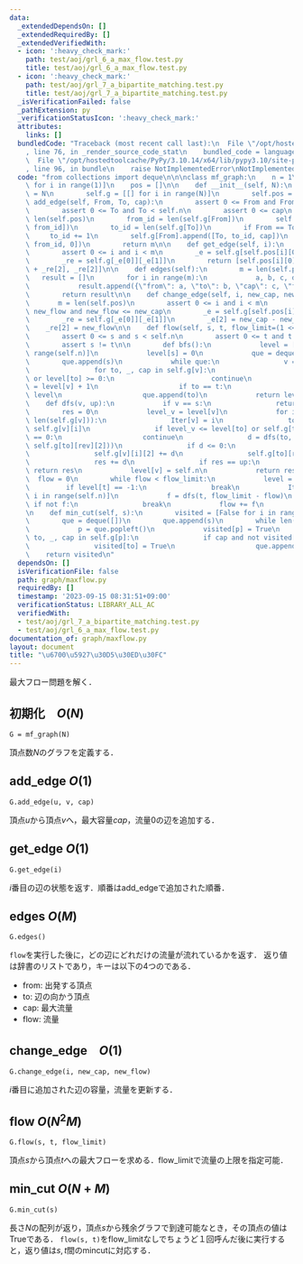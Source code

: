 ```yaml
---
data:
  _extendedDependsOn: []
  _extendedRequiredBy: []
  _extendedVerifiedWith:
  - icon: ':heavy_check_mark:'
    path: test/aoj/grl_6_a_max_flow.test.py
    title: test/aoj/grl_6_a_max_flow.test.py
  - icon: ':heavy_check_mark:'
    path: test/aoj/grl_7_a_bipartite_matching.test.py
    title: test/aoj/grl_7_a_bipartite_matching.test.py
  _isVerificationFailed: false
  _pathExtension: py
  _verificationStatusIcon: ':heavy_check_mark:'
  attributes:
    links: []
  bundledCode: "Traceback (most recent call last):\n  File \"/opt/hostedtoolcache/PyPy/3.10.14/x64/lib/pypy3.10/site-packages/onlinejudge_verify/documentation/build.py\"\
    , line 76, in _render_source_code_stat\n    bundled_code = language.bundle(\n\
    \  File \"/opt/hostedtoolcache/PyPy/3.10.14/x64/lib/pypy3.10/site-packages/onlinejudge_verify/languages/python.py\"\
    , line 96, in bundle\n    raise NotImplementedError\nNotImplementedError\n"
  code: "from collections import deque\n\n\nclass mf_graph:\n    n = 1\n    g = [[]\
    \ for i in range(1)]\n    pos = []\n\n    def __init__(self, N):\n        self.n\
    \ = N\n        self.g = [[] for i in range(N)]\n        self.pos = []\n\n    def\
    \ add_edge(self, From, To, cap):\n        assert 0 <= From and From < self.n\n\
    \        assert 0 <= To and To < self.n\n        assert 0 <= cap\n        m =\
    \ len(self.pos)\n        from_id = len(self.g[From])\n        self.pos.append([From,\
    \ from_id])\n        to_id = len(self.g[To])\n        if From == To:\n       \
    \     to_id += 1\n        self.g[From].append([To, to_id, cap])\n        self.g[To].append([From,\
    \ from_id, 0])\n        return m\n\n    def get_edge(self, i):\n        m = len(self.pos)\n\
    \        assert 0 <= i and i < m\n        _e = self.g[self.pos[i][0]][self.pos[i][1]]\n\
    \        _re = self.g[_e[0]][_e[1]]\n        return [self.pos[i][0], _e[0], _e[2]\
    \ + _re[2], _re[2]]\n\n    def edges(self):\n        m = len(self.pos)\n     \
    \   result = []\n        for i in range(m):\n            a, b, c, d = self.get_edge(i)\n\
    \            result.append({\"from\": a, \"to\": b, \"cap\": c, \"flow\": d})\n\
    \        return result\n\n    def change_edge(self, i, new_cap, new_flow):\n \
    \       m = len(self.pos)\n        assert 0 <= i and i < m\n        assert 0 <=\
    \ new_flow and new_flow <= new_cap\n        _e = self.g[self.pos[i][0]][self.pos[i][1]]\n\
    \        _re = self.g[_e[0]][_e[1]]\n        _e[2] = new_cap - new_flow\n    \
    \    _re[2] = new_flow\n\n    def flow(self, s, t, flow_limit=(1 << 63) - 1):\n\
    \        assert 0 <= s and s < self.n\n        assert 0 <= t and t < self.n\n\
    \        assert s != t\n\n        def bfs():\n            level = [-1 for i in\
    \ range(self.n)]\n            level[s] = 0\n            que = deque([])\n    \
    \        que.append(s)\n            while que:\n                v = que.popleft()\n\
    \                for to, _, cap in self.g[v]:\n                    if cap == 0\
    \ or level[to] >= 0:\n                        continue\n                    level[to]\
    \ = level[v] + 1\n                    if to == t:\n                        return\
    \ level\n                    que.append(to)\n            return level\n\n    \
    \    def dfs(v, up):\n            if v == s:\n                return up\n    \
    \        res = 0\n            level_v = level[v]\n            for i in range(Iter[v],\
    \ len(self.g[v])):\n                Iter[v] = i\n                to, rev, _ =\
    \ self.g[v][i]\n                if level_v <= level[to] or self.g[to][rev][2]\
    \ == 0:\n                    continue\n                d = dfs(to, min(up - res,\
    \ self.g[to][rev][2]))\n                if d <= 0:\n                    continue\n\
    \                self.g[v][i][2] += d\n                self.g[to][rev][2] -= d\n\
    \                res += d\n                if res == up:\n                   \
    \ return res\n            level[v] = self.n\n            return res\n\n      \
    \  flow = 0\n        while flow < flow_limit:\n            level = bfs()\n   \
    \         if level[t] == -1:\n                break\n            Iter = [0 for\
    \ i in range(self.n)]\n            f = dfs(t, flow_limit - flow)\n           \
    \ if not f:\n                break\n            flow += f\n        return flow\n\
    \n    def min_cut(self, s):\n        visited = [False for i in range(self.n)]\n\
    \        que = deque([])\n        que.append(s)\n        while len(que) > 0:\n\
    \            p = que.popleft()\n            visited[p] = True\n            for\
    \ to, _, cap in self.g[p]:\n                if cap and not visited[to]:\n    \
    \                visited[to] = True\n                    que.append(to)\n    \
    \    return visited\n"
  dependsOn: []
  isVerificationFile: false
  path: graph/maxflow.py
  requiredBy: []
  timestamp: '2023-09-15 08:31:51+09:00'
  verificationStatus: LIBRARY_ALL_AC
  verifiedWith:
  - test/aoj/grl_7_a_bipartite_matching.test.py
  - test/aoj/grl_6_a_max_flow.test.py
documentation_of: graph/maxflow.py
layout: document
title: "\u6700\u5927\u30D5\u30ED\u30FC"
---
```


最大フロー問題を解く．

## 初期化　$O(N)$

```
G = mf_graph(N)
```

頂点数$N$のグラフを定義する．

## add_edge $O(1)$

```
G.add_edge(u, v, cap)
```

頂点$u$から頂点$v$へ，最大容量$cap$，流量$0$の辺を追加する．

## get_edge $O(1)$

```
G.get_edge(i)
```
$i$番目の辺の状態を返す．順番はadd_edgeで追加された順番．

## edges $O(M)$

```
G.edges()
```
`flow`を実行した後に，どの辺にどれだけの流量が流れているかを返す．
返り値は辞書のリストであり，キーは以下の4つのである．
- from: 出発する頂点
- to: 辺の向かう頂点
- cap: 最大流量
- flow: 流量

## change_edge　$O(1)$

```
G.change_edge(i, new_cap, new_flow)
```
$i$番目に追加された辺の容量，流量を更新する．


## flow $O(N^2M)$

```
G.flow(s, t, flow_limit)
```
頂点$s$から頂点$t$への最大フローを求める．flow_limitで流量の上限を指定可能．

## min_cut $O(N+M)$

```
G.min_cut(s)
```
長さ$N$の配列が返り，頂点$s$から残余グラフで到達可能なとき，その頂点の値はTrueである．
`flow(s, t)`をflow_limitなしでちょうど１回呼んだ後に実行すると，返り値は$s,t$間のmincutに対応する．